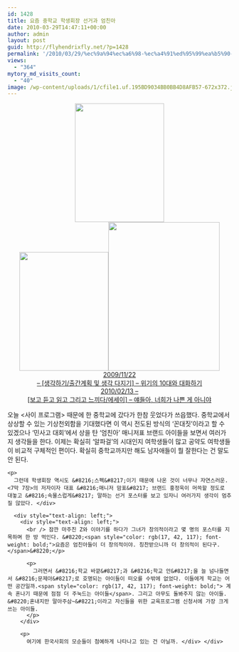 ```yaml
---
id: 1428
title: 요즘 중학교 학생회장 선거과 엄친아
date: 2010-03-29T14:47:11+00:00
author: admin
layout: post
guid: http://flyhendrixfly.net/?p=1428
permalink: '/2010/03/29/%ec%9a%94%ec%a6%98-%ec%a4%91%ed%95%99%ea%b5%90-%ed%95%99%ec%83%9d%ed%9a%8c%ec%9e%a5-%ec%84%a0%ea%b1%b0%ea%b3%bc-%ec%97%84%ec%b9%9c%ec%95%84/'
views:
  - "364"
mytory_md_visits_count:
  - "40"
image: /wp-content/uploads/1/cfile1.uf.195BD9034BB0BB4D8AFB57-672x372.jpg
---
```

<div style="text-align: center;">
  <img src="http://submania.dothome.co.kr/wp-content/uploads/1/cfile10.uf.145BD9034BB0BB4884FC9B.jpg" class="align" width="200" height="266" alt="" />
</div>

<div style="text-align: center;">
  <img src="http://submania.dothome.co.kr/wp-content/uploads/1/cfile21.uf.175BD9034BB0BB4B878B53.jpg" class="align" width="200" height="266" alt="" /><img src="http://submania.dothome.co.kr/wp-content/uploads/1/cfile1.uf.195BD9034BB0BB4D8AFB57.jpg" class="aligncenter" width="250" height="333" alt="" filename="cfile1.uf.195BD9034BB0BB4D8AFB57.jpg" filemime="" /><br /> <a href="http://flyinghendrix.tistory.com/449" target="_blank">2009/11/22<br /> &#8211; [생각하기/출간계획 및 생각 다지기] &#8211; 위기의 10대와 대화하기</a><br /> <a href="http://flyinghendrix.tistory.com/525" target="_blank">2010/02/13 &#8211;<br /> [보고 듣고 읽고 그리고 느끼다/에세이] &#8211; 얘들아, 너희가 나쁜 게 아니야</a></p> 
  
  <div style="text-align: left;">
    오늘 <사이 프로그램> 때문에 한 중학교에 갔다가 한참 웃었다가 쓰읍했다. 중학교에서 상상할 수 있는 기상천외함을 기대했다면 이 역시 전도된 방식의 &#8216;꼰대짓&#8217;이라고 할 수 있겠으나 &#8216;민사고 대회&#8217;에서 상을 탄 &#8216;엄친아&#8217; 매니저표 브랜드 아이들을 보면서 여러가지 생각들을 한다. 이제는 확실히 &#8216;알파걸&#8217;의 시대인지 여학생들이 많고 공약도 여학생들이 비교적 구체적인 편이다. 확실히 중학교까지만 해도 남자애들이 뭘 잘한다는 건 말도 안 된다.</p> 
    
    <p>
      그런데 학생회장 역시도 &#8216;스펙&#8217;이기 때문에 나온 것이 너무나 자연스러운. <7막 7장>의 저자이자 대표 &#8216;매니저 맘표&#8217; 브랜드 홍정욱이 머쓱할 정도로 대놓고 &#8216;속물스럽게&#8217; 말하는 선거 포스터를 보고 있자니 여러가지 생각이 멈추질 않았다. </div> 
      
      <div style="text-align: left;">
        <div style="text-align: left;">
          <br /> 잠깐 마주친 Z와 이야기를 하다가 그녀가 창의적이라고 몇 명의 포스터를 지목하며 한 방 먹인다. &#8220;<span style="color: rgb(17, 42, 117); font-weight: bold;">요즘은 엄친아들이 더 창의적이야. 칭찬받으니까 더 창의적이 된다구.</span>&#8220;</p> 
          
          <p>
            그러면서 &#8216;학교 바깥&#8217;과 &#8216;학교 안&#8217;을 늘 넘나들면서 &#8216;문제아&#8217;로 호명되는 아이들이 떠오를 수밖에 없었다. 이들에게 학교는 어떤 공간일까.<span style="color: rgb(17, 42, 117); font-weight: bold;"> 계속 혼나기 때문에 점점 더 주눅드는 아이들</span>. 그리고 아무도 돌봐주지 않는 아이들. &#8220;혼내지만 말아주삼~&#8221;이라고 자신들을 위한 교육프로그램 신청서에 가장 크게 쓰는 아이들.
          </p>
        </div>
        
        <p>
          여기에 한국사회의 모순들이 첨예하게 나타나고 있는 건 아닐까. </div> </div>